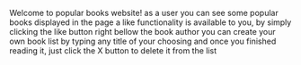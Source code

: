Welcome to popular books website!
as a user you can see some popular books displayed in the page
a like functionality is available to you, by simply clicking the like button right bellow the book author
you can create your own book list by typing any title of your choosing
and once you finished reading it, just click the X button to delete it from the list
